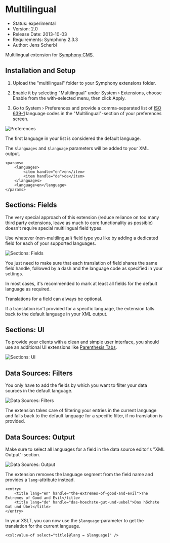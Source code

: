 # Multilingual

- Status: experimental
- Version: 2.0
- Release Date: 2013-10-03
- Requirements: Symphony 2.3.3
- Author: Jens Scherbl

Multilingual extension for [Symphony CMS][1].

## Installation and Setup

1.  Upload the "multilingual" folder to your Symphony extensions folder.

2.  Enable it by selecting "Multilingual" under System › Extensions, choose Enable from the with-selected menu, then click Apply.

3.  Go to System › Preferences and provide a comma-separated list of [ISO 639-1][2] language codes in the "Multilingual"-section of your preferences screen.

![Preferences][4]

The first language in your list is considered the default language.

The `$languages` and `$language` parameters will be added to your XML output.

    <params>
        <languages>
            <item handle="en">en</item>
            <item handle="de">de</item>
        </languages>
        <language>en</language>
    </params>

## Sections: Fields

The very special approach of this extension (reduce reliance on too many third party extensions, leave as much to core functionality as possible) doesn't require special multilingual field types.

Use whatever (non-multilingual) field type you like by adding a dedicated field for each of your supported languages.

![Sections: Fields][5]

You just need to make sure that each translation of field shares the same field handle, followed by a dash and the language code as specified in your settings.

In most cases, it's recommended to mark at least all fields for the default language as required.

Translations for a field can always be optional.

If a translation isn't provided for a specific language, the extension falls back to the default language in your XML output.

## Sections: UI

To provide your clients with a clean and simple user interface, you should use an additional UI extensions like [Parenthesis Tabs][3].

![Sections: UI][6]

## Data Sources: Filters

You only have to add the fields by which you want to filter your data sources in the default language.

![Data Sources: Filters][7]

The extension takes care of filtering your entries in the current language and falls back to the default language for a specific filter, if no translation is provided.

## Data Sources: Output

Make sure to select all languages for a field in the data source editor's "XML Output"-section.

![Data Sources: Output][8]

The extension removes the language segment from the field name and provides a `lang`-attribute instead.

    <entry>
        <title lang="en" handle="the-extremes-of-good-and-evil">The Extremes of Good and Evil</title>
        <title lang="de" handle="das-hoechste-gut-und-uebel">Das höchste Gut und Übel</title>
    </entry>

In your XSLT, you can now use the `$language`-parameter to get the translation for the current language.

    <xsl:value-of select="title[@lang = $language]" />

[1]: http://getsymphony.com
[2]: http://en.wikipedia.org/wiki/ISO_639-1
[3]: https://github.com/hananils/parenthesistabs
[4]: https://raw.github.com/jensscherbl/multilingual/master/docs/assets/images/preferences.png
[5]: https://raw.github.com/jensscherbl/multilingual/master/docs/assets/images/sections_fields.png
[6]: https://raw.github.com/jensscherbl/multilingual/master/docs/assets/images/sections_ui.png
[7]: https://raw.github.com/jensscherbl/multilingual/master/docs/assets/images/ds_filters.png
[8]: https://raw.github.com/jensscherbl/multilingual/master/docs/assets/images/ds_output.png